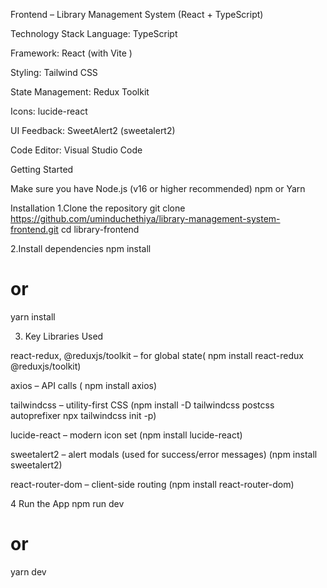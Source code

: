 Frontend – Library Management System (React + TypeScript)

Technology Stack
Language: TypeScript

Framework: React (with Vite )

Styling: Tailwind CSS

State Management: Redux Toolkit

Icons: lucide-react

UI Feedback: SweetAlert2 (sweetalert2)

Code Editor: Visual Studio Code

Getting Started

Make sure you have
Node.js (v16 or higher recommended)
npm or Yarn

Installation
1.Clone the repository
git clone https://github.com/uminduchethiya/library-management-system-frontend.git
cd library-frontend

2.Install dependencies
npm install
# or
yarn install

3. Key Libraries Used

react-redux, @reduxjs/toolkit – for global state( npm install react-redux @reduxjs/toolkit)

axios – API calls (	npm install axios)

tailwindcss – utility-first CSS (npm install -D tailwindcss postcss autoprefixer
npx tailwindcss init -p)

lucide-react – modern icon set (npm install lucide-react)

sweetalert2 – alert modals (used for success/error messages) (npm install sweetalert2)

react-router-dom – client-side routing (npm install react-router-dom)


4 Run the App
npm run dev
# or
yarn dev

